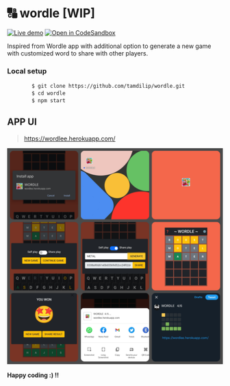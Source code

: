 # 🔠 wordle [WIP]

[![Live demo](https://img.shields.io/badge/Heroku-Live%20demo-violet?style=flat-square&logo=heroku&logoColor=violet)](https://wordlee.herokuapp.com/)
[![Open in CodeSandbox](https://img.shields.io/badge/CodeSandbox-Ready--to--Code-green?style=flat-square&logo=codesandbox)](https://codesandbox.io/s/github/tamdilip/wordle)

Inspired from Wordle app with additional option to generate a new game with customized word to share with other players.

### Local setup

```sh
        $ git clone https://github.com/tamdilip/wordle.git
        $ cd wordle
        $ npm start
```

## APP UI
> https://wordlee.herokuapp.com/

![Image of demo-ui](https://raw.githubusercontent.com/tamdilip/wordle/main/public/images/docs/0_demo_pwa_collage.jpg)


**Happy coding :) !!**
